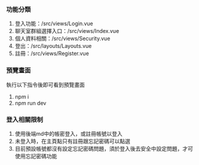 ### 功能分類
1. 登入功能：/src/views/Login.vue
2. 聊天室群組選擇入口：/src/views/Index.vue
3. 個人資料相關：/src/views/Security.vue
4. 登出：/src/layouts/Layouts.vue
5. 註冊：/src/views/Register.vue

### 預覽畫面

執行以下指令後即可看到預覽畫面
1. npm i
2. npm run dev

### 登入相關限制
1. 使用後端md中的帳密登入，或註冊帳號以登入
2. 未登入時，在主頁點只有註冊跟忘記密碼可以點選
3. 目前預設帳號都沒有設定忘記密碼問題，須於登入後去安全中設定問題，才可使用忘記密碼功能
